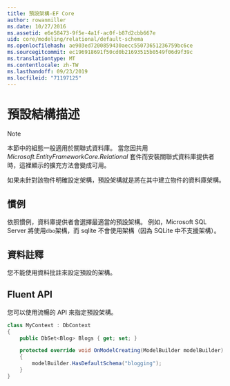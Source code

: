 ```yaml
---
title: 預設架構-EF Core
author: rowanmiller
ms.date: 10/27/2016
ms.assetid: e6e58473-9f5e-4a1f-ac0f-b87d2cbb667e
uid: core/modeling/relational/default-schema
ms.openlocfilehash: ae903ed7200859430aecc55073651236759bc6ce
ms.sourcegitcommit: ec196918691f50cd0b21693515b0549f06d9f39c
ms.translationtype: MT
ms.contentlocale: zh-TW
ms.lasthandoff: 09/23/2019
ms.locfileid: "71197125"
---
```

# <a name="default-schema"></a>預設結構描述

> [!NOTE]  
> 本節中的組態一般適用於關聯式資料庫。 當您因共用 *Microsoft.EntityFrameworkCore.Relational* 套件而安裝關聯式資料庫提供者時，這裡顯示的擴充方法會變成可用。

如果未針對該物件明確設定架構，預設架構就是將在其中建立物件的資料庫架構。

## <a name="conventions"></a>慣例

依照慣例，資料庫提供者會選擇最適當的預設架構。 例如，Microsoft SQL Server 將使用`dbo`架構，而 sqlite 不會使用架構（因為 SQLite 中不支援架構）。

## <a name="data-annotations"></a>資料註釋

您不能使用資料批註來設定預設的架構。

## <a name="fluent-api"></a>Fluent API

您可以使用流暢的 API 來指定預設架構。

<!-- [!code-csharp[Main](samples/core/relational/Modeling/FluentAPI/Relational/DefaultSchema.cs?highlight=7)] -->
``` csharp
class MyContext : DbContext
{
    public DbSet<Blog> Blogs { get; set; }

    protected override void OnModelCreating(ModelBuilder modelBuilder)
    {
        modelBuilder.HasDefaultSchema("blogging");
    }
}
```
